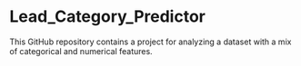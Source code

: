 # Lead_Category_Predictor
This GitHub repository contains a project for analyzing a dataset with a mix of categorical and numerical features.
